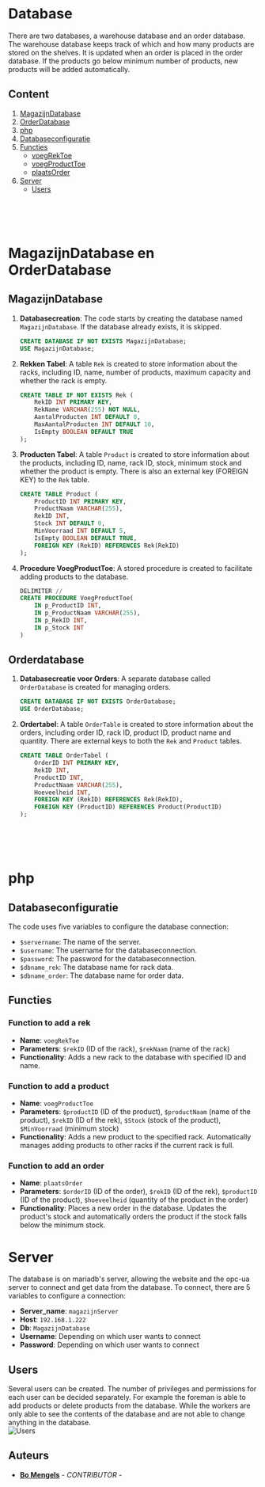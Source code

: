 # Database 

There are two databases, a warehouse database and an order database. The warehouse database keeps track of which and how many products are stored on the shelves. It is updated when an order is placed in the order database. If the products go below minimum number of products, new products will be added automatically.

## Content
1. [MagazijnDatabase](#magazijndatabase)
2. [OrderDatabase](#orderdatabase)
3. [php](#php)
4. [Databaseconfiguratie](#databaseconfiguratie)
5. [Functies](#functies)
    - [voegRekToe](#functie-om-een-rek-toe-te-voegen)
    - [voegProductToe](#functie-om-een-product-toe-te-voegen)
    - [plaatsOrder](#functie-om-een-order-toe-te-voegen)
6. [Server](#server)
    - [Users](#users)

<br/>
<br/>
<br/>

# MagazijnDatabase en OrderDatabase


## MagazijnDatabase

1. **Databasecreation**: The code starts by creating the database named `MagazijnDatabase`. If the database already exists, it is skipped.

    ```sql
    CREATE DATABASE IF NOT EXISTS MagazijnDatabase;
    USE MagazijnDatabase;
    ```

2. **Rekken Tabel**: A table `Rek` is created to store information about the racks, including ID, name, number of products, maximum capacity and whether the rack is empty.

    ```sql
    CREATE TABLE IF NOT EXISTS Rek (
        RekID INT PRIMARY KEY,
        RekName VARCHAR(255) NOT NULL,
        AantalProducten INT DEFAULT 0,
        MaxAantalProducten INT DEFAULT 10,
        IsEmpty BOOLEAN DEFAULT TRUE
    );
    ```

3. **Producten Tabel**: A table `Product` is created to store information about the products, including ID, name, rack ID, stock, minimum stock and whether the product is empty. There is also an external key (FOREIGN KEY) to the `Rek` table.

    ```sql
    CREATE TABLE Product (
        ProductID INT PRIMARY KEY,
        ProductNaam VARCHAR(255),
        RekID INT,
        Stock INT DEFAULT 0,
        MinVoorraad INT DEFAULT 5,
        IsEmpty BOOLEAN DEFAULT TRUE,
        FOREIGN KEY (RekID) REFERENCES Rek(RekID)
    );
    ```

4. **Procedure VoegProductToe**: A stored procedure is created to facilitate adding products to the database.

    ```sql
    DELIMITER //
    CREATE PROCEDURE VoegProductToe(
        IN p_ProductID INT,
        IN p_ProductNaam VARCHAR(255),
        IN p_RekID INT,
        IN p_Stock INT
    )
    ```

## Orderdatabase

1. **Databasecreatie voor Orders**: A separate database called `OrderDatabase` is created for managing orders.

    ```sql
    CREATE DATABASE IF NOT EXISTS OrderDatabase;
    USE OrderDatabase;
    ```

2. **Ordertabel**: A table `OrderTable` is created to store information about the orders, including order ID, rack ID, product ID, product name and quantity. There are external keys to both the `Rek` and `Product` tables.

    ```sql
    CREATE TABLE OrderTabel (
        OrderID INT PRIMARY KEY,
        RekID INT,
        ProductID INT,
        ProductNaam VARCHAR(255),
        Hoeveelheid INT,
        FOREIGN KEY (RekID) REFERENCES Rek(RekID),
        FOREIGN KEY (ProductID) REFERENCES Product(ProductID)
    );


<br/>
<br/>
<br/>

# php

## Databaseconfiguratie

The code uses five variables to configure the database connection:

- `$servername`: The name of the server.
- `$username`: The username for the databaseconnection.
- `$password`: The password for the databaseconnection.
- `$dbname_rek`: The database name for rack data.
- `$dbname_order`: The database name for order data.


## Functies

### Function to add a rek

- **Name**: `voegRekToe`
- **Parameters**: `$rekID` (ID of the rack), `$rekNaam` (name of the rack)
- **Functionality**: Adds a new rack to the database with specified ID and name.

### Function to add a product

- **Name**: `voegProductToe`
- **Parameters**: `$productID` (ID of the product), `$productNaam` (name of the product), `$rekID` (ID of the rek), `$Stock` (stock of the product), `$MinVoorraad` (minimum stock)
- **Functionality**: Adds a new product to the specified rack. Automatically manages adding products to other racks if the current rack is full.

### Function to add an order

- **Name**: `plaatsOrder`
- **Parameters**: `$orderID` (ID of the order), `$rekID` (ID of the rek), `$productID` (ID of the product), `$hoeveelheid` (quantity of the product in the order)
- **Functionality**: Places a new order in the database. Updates the product's stock and automatically orders the product if the stock falls below the minimum stock.

# Server
The database is on mariadb's server, allowing the website and the opc-ua server to connect and get data from the database.
To connect, there are 5 variables to configure a connection:
- **Server_name**: `magazijnServer`
- **Host**: `192.168.1.222`
- **Db**: `MagazijnDatabase`
- **Username**: Depending on which user wants to connect
- **Password**: Depending on which user wants to connect

## Users
Several users can be created. The number of privileges and permissions for each user can be decided separately.
For example the foreman is able to add products or delete products from the database. While the workers are only able to see the contents of the database and are not able to change anything in the database. 
<br/>
![Users](#Pictures/users.png)
## Auteurs
- **[Bo Mengels](https://github.com/12003586)** - _CONTRIBUTOR_ - 




